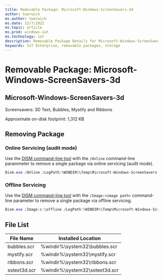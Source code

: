 ```yaml
---
title: Removable Package: Microsoft-Windows-ScreenSavers-3d
author: twarwick
ms.author: twarwick
ms.date: 12/7/2022
ms.topic: article
ms.prod: windows-iot
ms.technology: iot
description: Removable Package Details for Microsoft-Windows-ScreenSavers-3d
keywords: IoT Enterprise, removable packages, storage
---
```


# Removable Package: Microsoft-Windows-ScreenSavers-3d
## Microsoft-Windows-ScreenSavers-3d
Screensavers: 3D Text, Bubbles, Mystify and Ribbons

Approximate on-disk footprint: 1,312 KB

## Removing Package

### Online Servicing (audit mode)
Use the [DISM command-line tool](/windows-hardware/manufacture/desktop/what-is-dism) with the ```/Online``` command-line parammeter to remove a single package via online servicing (audit mode).

```powershell
Dism.exe /Online /LogPath:%WINDIR%\Temp\Microsoft-Windows-ScreenSavers-3d.log /NoRestart /Disable-Feature /FeatureName:Microsoft-Windows-ScreenSavers-3d /PackageName:@Package
````
### Offline Servicing
Use the [DISM command-line tool](/windows-hardware/manufacture/desktop/what-is-dism) with the ```/Image:<image path>``` command-line parameter to remove a single package via offline servicing.

```powershell
Dism.exe /Image:c:\offline /LogPath:%WINDIR%\Temp\Microsoft-Windows-ScreenSavers-3d.log /NoRestart /Disable-Feature /FeatureName:Microsoft-Windows-ScreenSavers-3d /PackageName:@Package
````

## File List
| File Name    | Installed Location |
|-----------   |--------------------|
| bubbles.scr  | %windir%\system32\bubbles.scr |
| mystify.scr  | %windir%\system32\mystify.scr |
| ribbons.scr  | %windir%\system32\ribbons.scr |
| sstext3d.scr | %windir%\system32\sstext3d.scr |
